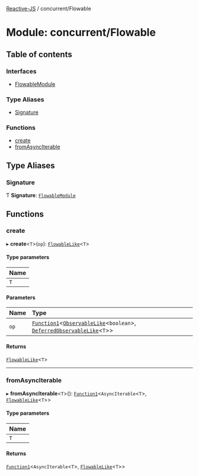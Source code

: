 [Reactive-JS](../README.md) / concurrent/Flowable

# Module: concurrent/Flowable

## Table of contents

### Interfaces

- [FlowableModule](../interfaces/concurrent_Flowable.FlowableModule.md)

### Type Aliases

- [Signature](concurrent_Flowable.md#signature)

### Functions

- [create](concurrent_Flowable.md#create)
- [fromAsyncIterable](concurrent_Flowable.md#fromasynciterable)

## Type Aliases

### Signature

Ƭ **Signature**: [`FlowableModule`](../interfaces/concurrent_Flowable.FlowableModule.md)

## Functions

### create

▸ **create**<`T`\>(`op`): [`FlowableLike`](../interfaces/concurrent.FlowableLike.md)<`T`\>

#### Type parameters

| Name |
| :------ |
| `T` |

#### Parameters

| Name | Type |
| :------ | :------ |
| `op` | [`Function1`](functions.md#function1)<[`ObservableLike`](../interfaces/concurrent.ObservableLike.md)<`boolean`\>, [`DeferredObservableLike`](../interfaces/concurrent.DeferredObservableLike.md)<`T`\>\> |

#### Returns

[`FlowableLike`](../interfaces/concurrent.FlowableLike.md)<`T`\>

___

### fromAsyncIterable

▸ **fromAsyncIterable**<`T`\>(): [`Function1`](functions.md#function1)<`AsyncIterable`<`T`\>, [`FlowableLike`](../interfaces/concurrent.FlowableLike.md)<`T`\>\>

#### Type parameters

| Name |
| :------ |
| `T` |

#### Returns

[`Function1`](functions.md#function1)<`AsyncIterable`<`T`\>, [`FlowableLike`](../interfaces/concurrent.FlowableLike.md)<`T`\>\>
